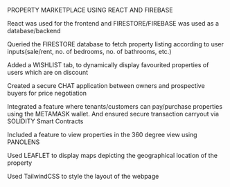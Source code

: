 PROPERTY MARKETPLACE USING REACT AND FIREBASE

React was used for the frontend and FIRESTORE/FIREBASE was used as a database/backend

Queried the FIRESTORE database to fetch property listing according to user inputs(sale/rent, no. of bedrooms, no. of bathrooms, etc.)

Added a WISHLIST tab, to dynamically display favourited properties of users which are on discount

Created a secure CHAT application between owners and prospective buyers for price negotiation

Integrated a feature where tenants/customers can pay/purchase properties using the METAMASK wallet. And ensured secure transaction carryout via SOLIDITY Smart Contracts

Included a feature to view properties in the 360 degree view using PANOLENS

Used LEAFLET to display maps depicting the geographical location of the property

Used TailwindCSS to style the layout of the webpage

